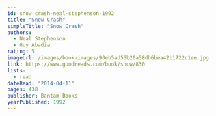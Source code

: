 ```yaml
---
id: snow-crash-neal-stephenson-1992
title: "Snow Crash"
simpleTitle: "Snow Crash"
authors:
  - Neal Stephenson
  - Guy Abadia
rating: 5
imageUrl: /images/book-images/90eb5ad56b20a58db6bea42b1722c1ee.jpg
link: https://www.goodreads.com/book/show/830
lists:
  - read
dateRead: "2014-04-11"
pages: 438
publisher: Bantam Books
yearPublished: 1992
---
```

